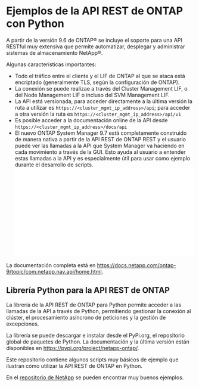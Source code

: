 # Ejemplos de la API REST de ONTAP con Python
A partir de la versión 9.6 de ONTAP® se incluye el soporte para una API RESTful muy extensiva que permite automatizar, desplegar y administrar sistemas de almacenamiento NetApp®.   

Algunas características importantes:
- Todo el tráfico entre el cliente y el LIF de ONTAP al que se ataca está encriptado (generalmente TLS, según la configuración de ONTAP).
- La conexión se puede realizae a través del Cluster Management LIF, o del Node Management LIF o incluso del SVM Management LIF.
- La API está versionada, para acceder directamente a la última versión la ruta a utilizar es `https://<cluster_mgmt_ip_address>/api`; para acceder a otra versión la ruta es `https://<cluster_mgmt_ip_address>/api/v1`
- Es posible acceder a la documentación online de la API desde `https://<cluster_mgmt_ip_address>/docs/api`  
- El nuevo ONTAP System Manager 9.7 está completamente construido de manera nativa a partir de la API REST de ONTAP REST y el usuario puede ver las llamadas a la API que System Manager va haciendo en cada movimiento a través de la GUI. Esto ayuda al usuario a entender estas llamadas a la API y es especialmente útil para usar como ejemplo durante el desarrollo de scripts.
![alt text](/OCUM9.7_API.jpg)   

La documentación completa está en <a href="https://docs.netapp.com/ontap-9/topic/com.netapp.nav.api/home.html" target="_blank">https://docs.netapp.com/ontap-9/topic/com.netapp.nav.api/home.html</a>.

## Librería Python para la API REST de ONTAP
La librería de la API REST de ONTAP para Python permite acceder a las llamadas de la API a través de Python, permitiendo gestionar la conexión al clúster, el procesamiento asíncrono de peticiones y la gestión de excepciones. 

La librería se puede descargar e instalar desde el PyPi.org, el repositorio global de paquetes de Python.
La documentación y la última versión están disponibles en <a href="https://pypi.org/project/netapp-ontap/" target="_blank">https://pypi.org/project/netapp-ontap/</a>.


Este repositorio contiene algunos scripts muy básicos de ejemplo que ilustran cómo utilizar la API REST de ONTAP en Python. 

En el <a href="https://github.com/NetApp/ontap-rest-python" target="_blank">repositorio de NetApp</a> se pueden encontrar muy buenos ejemplos.
